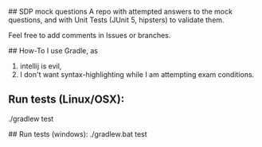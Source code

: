 
## SDP mock questions
A repo with attempted answers to the mock questions, and with Unit Tests (JUnit 5, hipsters) to validate them.

Feel free to add comments in Issues or branches.

## How-To
I use Gradle, as
1) intellij is evil,
2) I don't want syntax-highlighting while I am attempting exam conditions.

## Run tests (Linux/OSX):
./gradlew test

## Run tests (windows):
./gradlew.bat test
